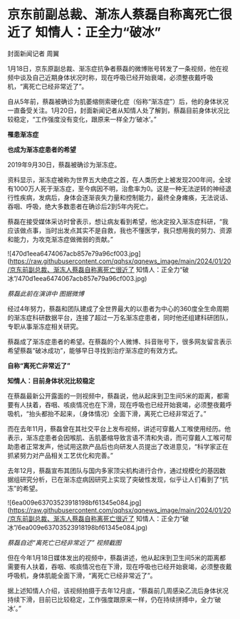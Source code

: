 # 京东前副总裁、渐冻人蔡磊自称离死亡很近了 知情人：正全力“破冰”

封面新闻记者 周翼

1月18日，京东原副总裁、渐冻症抗争者蔡磊的微博账号转发了一条视频，他在视频中谈及自己近期身体状况时称，现在呼吸已经开始衰竭，必须整夜戴呼吸机，“离死亡已经非常近了”。

自从5年前，蔡磊被确诊为肌萎缩侧索硬化症（俗称“渐冻症”）后，他的身体状况一直备受关注。1月20日，封面新闻记者从知情人处了解到，蔡磊目前身体状况比较稳定，“工作强度没有变化，跟原来一样全力‘破冰’。”

**罹患渐冻症**

**也成为渐冻症患者的希望**

2019年9月30日，蔡磊被确诊为渐冻症。

资料显示，渐冻症被称为世界五大绝症之首，在人类历史上被发现200年间，全球有1000万人死于渐冻症，至今病因不明，治愈率为0。这是一种无法逆转的神经退行性疾病，发病后，身体会逐渐丧失力量和控制能力，最终全身瘫痪，无法说话、吞咽、呼吸，绝大多数患者在确诊后2到5年内死亡。

蔡磊在接受媒体采访时曾表示，想让病友看到希望，他决定投入渐冻症科研，“我应该做点事，当时出发点其实不是自救，我也不懂医学，我只想用我的努力、资源和能力，为攻克渐冻症做微弱的贡献。”

![470d1eea6474067acb857e79a96cf003.jpg](https://raw.githubusercontent.com/qqhsx/qqnews_image/main/2024/01/20/京东前副总裁、渐冻人蔡磊自称离死亡很近了 知情人：正全力“破冰”/470d1eea6474067acb857e79a96cf003.jpg)

_蔡磊此前在演讲中 图据微博_

经过4年努力，蔡磊和团队建成了全世界最大的以患者为中心的360度全生命周期的渐冻症科研数据平台，连接了超过一万名渐冻症患者，同时他还组建科研团队，专职从事渐冻症相关研究。

蔡磊成了渐冻症患者的希望。在蔡磊的个人微博、抖音账号下，很多网友留言表示希望蔡磊“破冰成功”，能够早日寻找到治疗渐冻症的有效方式。

**自称“离死亡非常近了”**

**知情人：目前身体状况比较稳定**

在蔡磊最新公开露面的一则视频中，蔡磊说，他从起床到卫生间5米的距离，都需要有人扶着，吞咽、咳痰情况也在下滑，现在呼吸也已经开始衰竭，必须整夜戴呼吸机，“抬头都抬不起来，（身体情况）全面下滑，离死亡已经非常近了。”

而在去年11月，蔡磊曾在其社交平台上发布视频，讲述可穿戴人工喉使用经历。他表示，渐冻症患者会因喉肌、舌肌萎缩导致言语不清和失语，而可穿戴人工喉可帮助患者正常发声，他试用这款产品后也向研发人员提出了改进意见，“科学家正在抓紧努力对产品相关工艺优化和完善。”

去年12月，蔡磊宣布其团队与国内多家顶尖机构进行合作，通过规模化的基因数据组研究分析，已在渐冻症病因研究上实现了突破性发现，似乎让人们看到了“抗冻”的希望。

![6ea009e63703523918198bf61345e084.jpg](https://raw.githubusercontent.com/qqhsx/qqnews_image/main/2024/01/20/京东前副总裁、渐冻人蔡磊自称离死亡很近了 知情人：正全力“破冰”/6ea009e63703523918198bf61345e084.jpg)

_蔡磊自述“离死亡已经非常近了” 视频截图_

但在今年1月18日媒体发出的视频中，蔡磊讲述，他从起床到卫生间5米的距离都需要有人扶着，吞咽、咳痰情况也在下滑，现在呼吸也已经开始衰竭，必须整夜戴呼吸机，身体肌能全面下滑，“离死亡已经非常近了”。

据上述知情人介绍，该视频拍摄于去年12月底，“蔡磊前几周感染乙流后身体状况持续下滑，目前已比较稳定，工作强度跟原来一样，仍在持续拼搏中，全力‘破冰’。”

